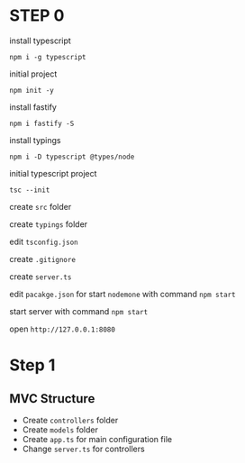 # STEP 0

install typescript
```
npm i -g typescript
```

initial project

```
npm init -y
```

install fastify

```
npm i fastify -S
```

install typings
```
npm i -D typescript @types/node
```

initial typescript project
```
tsc --init 
```

create `src` folder

create `typings` folder

edit `tsconfig.json`

create `.gitignore`

create `server.ts`

edit `pacakge.json` for start `nodemone` with command `npm start`

start server with command `npm start`

open `http://127.0.0.1:8080`

# Step 1

## MVC Structure

- Create `controllers` folder
- Create `models` folder
- Create `app.ts` for main configuration file
- Change `server.ts` for controllers
